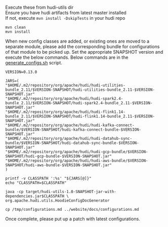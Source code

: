 <!--
  Licensed to the Apache Software Foundation (ASF) under one or more
  contributor license agreements.  See the NOTICE file distributed with
  this work for additional information regarding copyright ownership.
  The ASF licenses this file to You under the Apache License, Version 2.0
  (the "License"); you may not use this file except in compliance with
  the License.  You may obtain a copy of the License at

       http://www.apache.org/licenses/LICENSE-2.0

  Unless required by applicable law or agreed to in writing, software
  distributed under the License is distributed on an "AS IS" BASIS,
  WITHOUT WARRANTIES OR CONDITIONS OF ANY KIND, either express or implied.
  See the License for the specific language governing permissions and
  limitations under the License.
-->

Execute these from hudi-utils dir <br/>
Ensure you have hudi artifacts from latest master installed <br/> 
If not, execute `mvn install -DskipTests` in your hudi repo  <br/>

```shell
mvn clean
mvn install
```

When new config classes are added, or existing ones are moved to a separate module, 
please add the corresponding bundle for configurations of that module to be picked up.
Set the appropriate SNAPSHOT version and execute the below commands. Below commands are in the [generate_configs.sh](generate_config.sh) script.
```shell
VERSION=0.13.0

JARS=(
"$HOME/.m2/repository/org/apache/hudi/hudi-utilities-bundle_2.11/$VERSION-SNAPSHOT/hudi-utilities-bundle_2.11-$VERSION-SNAPSHOT.jar"
"$HOME/.m2/repository/org/apache/hudi/hudi-spark2.4-bundle_2.11/$VERSION-SNAPSHOT/hudi-spark2.4-bundle_2.11-$VERSION-SNAPSHOT.jar"
"$HOME/.m2/repository/org/apache/hudi/hudi-flink1.14-bundle_2.11/$VERSION-SNAPSHOT/hudi-flink1.14-bundle_2.11-$VERSION-SNAPSHOT.jar"
"$HOME/.m2/repository/org/apache/hudi/hudi-kafka-connect-bundle/$VERSION-SNAPSHOT/hudi-kafka-connect-bundle-$VERSION-SNAPSHOT.jar"
"$HOME/.m2/repository/org/apache/hudi/hudi-datahub-sync-bundle/$VERSION-SNAPSHOT/hudi-datahub-sync-bundle-$VERSION-SNAPSHOT.jar"
"$HOME/.m2/repository/org/apache/hudi/hudi-gcp-bundle/$VERSION-SNAPSHOT/hudi-gcp-bundle-$VERSION-SNAPSHOT.jar"
"$HOME/.m2/repository/org/apache/hudi/hudi-aws-bundle/$VERSION-SNAPSHOT/hudi-aws-bundle-$VERSION-SNAPSHOT.jar"
)

printf -v CLASSPATH ':%s' "${JARS[@]}"
echo "CLASSPATH=$CLASSPATH"

java -cp target/hudi-utils-1.0-SNAPSHOT-jar-with-dependencies.jar$CLASSPATH \
org.apache.hudi.utils.HoodieConfigDocGenerator

cp /tmp/configurations.md ../website/docs/configurations.md
```

Once complete, please put up a patch with latest configurations.
